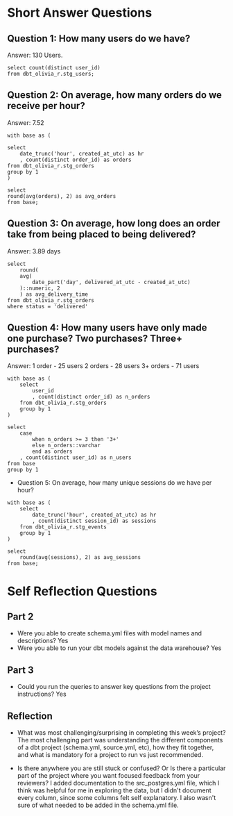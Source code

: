 # Short Answer Questions

## Question 1: How many users do we have? 
Answer: 130 Users. 
```
select count(distinct user_id)
from dbt_olivia_r.stg_users;
```

## Question 2: On average, how many orders do we receive per hour?
Answer: 7.52
```
with base as (

select 
    date_trunc('hour', created_at_utc) as hr 
    , count(distinct order_id) as orders
from dbt_olivia_r.stg_orders
group by 1
)

select 
round(avg(orders), 2) as avg_orders
from base; 
```

## Question 3: On average, how long does an order take from being placed to being delivered?
Answer: 3.89 days 
```
select 
    round(
    avg(
        date_part('day', delivered_at_utc - created_at_utc)
    )::numeric, 2
    ) as avg_delivery_time 
from dbt_olivia_r.stg_orders
where status = 'delivered'
```

## Question 4: How many users have only made one purchase? Two purchases? Three+ purchases?
Answer: 
1 order - 25 users 
2 orders - 28 users
3+ orders - 71 users
```
with base as (
    select 
        user_id
        , count(distinct order_id) as n_orders 
    from dbt_olivia_r.stg_orders 
    group by 1
) 

select 
    case 
        when n_orders >= 3 then '3+'
        else n_orders::varchar
        end as orders
    , count(distinct user_id) as n_users
from base
group by 1
```

* Question 5: On average, how many unique sessions do we have per hour?
```
with base as (
    select 
        date_trunc('hour', created_at_utc) as hr 
        , count(distinct session_id) as sessions
    from dbt_olivia_r.stg_events
    group by 1
)

select 
    round(avg(sessions), 2) as avg_sessions
from base;
```

# Self Reflection Questions
## Part 2
* Were you able to create schema.yml files with model names and descriptions? Yes 
* Were you able to run your dbt models against the data warehouse? Yes

## Part 3
* Could you run the queries to answer key questions from the project instructions? Yes

## Reflection 
* What was most challenging/surprising in completing this week’s project?
The most challenging part was understanding the different components of a dbt project (schema.yml, source.yml, etc), how they fit together, and what is mandatory for a project to run vs just recommended. 

* Is there anywhere you are still stuck or confused? Or Is there a particular part of the project where you want focused feedback from your reviewers?
I added documentation to the src_postgres.yml file, which I think was helpful for me in exploring the data, but I didn't document every column, since some columns felt self explanatory. I also wasn't sure of what needed to be added in the schema.yml file.  